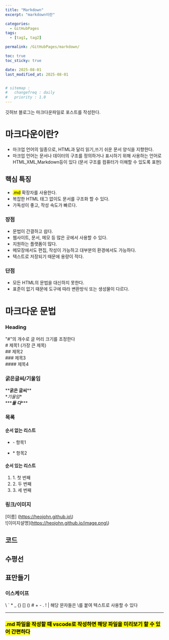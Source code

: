 ```yaml
---
title: "Markdown"
excerpt: "markdown이란"

categories:
  - GitHubPages
tags:
  - [tag1, tag2]

permalink: /GitHubPages/markdown/

toc: true
toc_sticky: true

date: 2025-08-01
last_modified_at: 2025-08-01


# sitemap :
#   changefreq : daily
#   priority : 1.0
---
```


깃허브 블로그는 마크다운파일로 포스트를 작성한다.

# 마크다운이란?
- 마크업 언어의 일종으로, HTML과 달리 읽기,쓰기 쉬운 문서 양식을 지향한다.
- 마크업 언어는 문서나 데이터의 구조를 정의하거나 표시하기 위해 사용하는 언어로 HTML,XML,Markdown등이 있다 (문서 구조를 컴퓨터가 이해할 수 있도록 표현)

## 핵심 특징
- <mark>.md</mark> 확장자를 사용한다.
- 복잡한 HTML 태그 없이도 문서를 구조화 할 수 있다.
- 가독성이 좋고, 작성 속도가 빠르다.

### 장점
- 문법이 간결하고 쉽다.
- 웹사이트, 문서, 메모 등 많은 곳에서 사용할 수 있다.
- 지원하는 플랫폼이 많다.
- 메모장에서도 편집, 작성이 가능하고 대부분의 환경에서도 가능하다.
- 텍스트로 저장되기 때문에 용량이 적다.

### 단점
- 모든 HTML의 문법을 대신하지 못한다.
- 표준이 없기 때문에 도구에 따라 변환방식 또는 생성물이 다르다.

# 마크다운 문법

### Heading  
 "#"의 개수로 글 머리 크기를 조정한다   
\# 제목1 (가장 큰 제목)  
\## 제목2  
\### 제목3  
\#### 제목4  

### 굵은글씨/기울임  
\*\***굵은 글씨**\*\*  
\**기울임*\*  
\*\*\****둘 다***\*\*\*

### 목록  
#### 순서 없는 리스트
- \- 항목1
* \* 항목2

#### 순서 있는 리스트
1. 1\. 첫 번째
2. 2\. 두 번째
3. 3\. 세 번째

### 링크/이미지
\[이름\] \(https://heojohn.github.io\)  
\!\[이미지설명\]\(https://heojohn.github.io/image.png\)  

## 코드

## 수평선

## 표만들기

### 이스케이프  
\\   \`    \*    \_    \{\}    \[\]    \(\)    \#    \+    \-    \.    \!    \|
해당 문자들은 \\를 붙여 텍스트로 사용할 수 있다

---

### <mark>.md 파일을 작성할 때 vscode로 작성하면 해당 파일을 미리보기 할 수 있어 간편하다</mark>